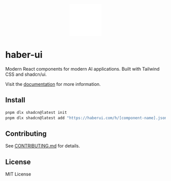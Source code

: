 <div align="center">
  <img src="public/logo.svg" alt="haber-ui logo" width="100" height="100" />
</div>

# haber-ui

Modern React components for modern AI applications. Built with Tailwind CSS and shadcn/ui.

Visit the [documentation](https://www.haberui.com/docs/installation) for more information.

## Install

```bash
pnpm dlx shadcn@latest init
pnpm dlx shadcn@latest add "https://haberui.com/h/[component-name].json"
```

## Contributing

See [CONTRIBUTING.md](CONTRIBUTING.md) for details.

## License

MIT License
